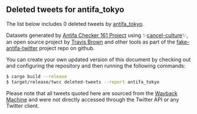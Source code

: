 ## Deleted tweets for antifa_tokyo

The list below includes 0 deleted tweets by
[antifa_tokyo](https://twitter.com/antifa_tokyo).



Datasets generated by [Antifa Checker 161 Project](https://twitter.com/antifacheck161) using ✨[cancel-culture](https://github.com/travisbrown/cancel-culture)✨, an open source project by 
[Travis Brown](https://twitter.com/travisbrown) and other tools as part of the 
[fake-antifa-twitter](https://github.com/antifacheck161/fake-antifa-twitter) project repo on github.

You can create your own updated version of this document by checking out and configuring the
repository and then running the following commands:

```bash
$ cargo build --release
$ target/release/twcc deleted-tweets --report antifa_tokyo
```

Please note that all tweets quoted here are sourced from the
[Wayback Machine](https://web.archive.org) and were not directly accessed through the Twitter API or
any Twitter client.

